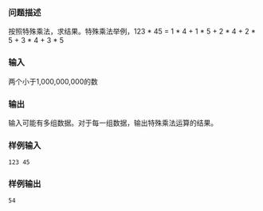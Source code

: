### 问题描述

按照特殊乘法，求结果。特殊乘法举例，123 * 45 = 1 * 4 + 1 * 5 + 2 * 4 + 2 * 5 + 3 * 4 + 3 * 5

### 输入

两个小于1,000,000,000的数

### 输出

输入可能有多组数据。对于每一组数据，输出特殊乘法运算的结果。

### 样例输入

```
123 45
```

### 样例输出

```
54
```